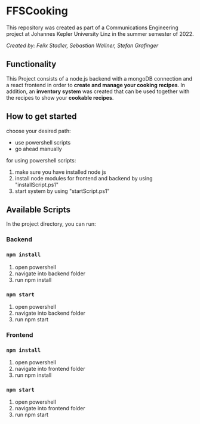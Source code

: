 # FFSCooking
This repository was created as part of a Communications Engineering project at Johannes Kepler University Linz in the summer semester of 2022.

*Created by: Felix Stadler, Sebastian Wallner, Stefan Grafinger*

## Functionality
This Project consists of a node.js backend with a mongoDB connection and a react frontend in order to **create and manage your cooking recipes**. In addition, an **inventory system** was created that can be used together with the recipes to show your **cookable recipes**.

## How to get started
choose your desired path:
- use powershell scripts
- go ahead manually

for using powershell scripts:
1) make sure you have installed node js
2) install node modules for frontend and backend by using "installScript.ps1"
3) start system by using "startScript.ps1"


## Available Scripts

In the project directory, you can run:

### Backend

### `npm install `
1) open powershell
2) navigate into backend folder
3) run npm install

### `npm start`

1) open powershell
2) navigate into backend folder
3) run npm start

### Frontend

### `npm install `
1) open powershell
2) navigate into frontend folder
3) run npm install

### `npm start`

1) open powershell
2) navigate into frontend folder
3) run npm start
